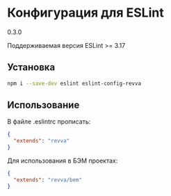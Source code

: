 # **Конфигурация для ESLint**

0.3.0

Поддерживаемая версия ESLint >= 3.17

## **Установка**

```bash
npm i --save-dev eslint eslint-config-revva
```

## **Использование**

В файле .eslintrc прописать:

```json
{
  "extends": "revva"
}
```

Для использования в БЭМ проектах:

```json
{
  "extends": "revva/bem"
}
```
